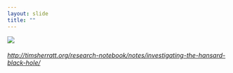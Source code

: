```yaml
---
layout: slide
title: ""
---
```


<section>
<a class="stretch" href="http://timsherratt.org/research-notebook/notes/investigating-the-hansard-black-hole/"><img class="rotate-right" src="{{ site.baseurl }}/assets/images/notebook.png"></a>
<h6 class="rotate-right"><a class="external" href="http://timsherratt.org/research-notebook/notes/investigating-the-hansard-black-hole/">http://timsherratt.org/research-notebook/notes/investigating-the-hansard-black-hole/</a></h6>
</section>

